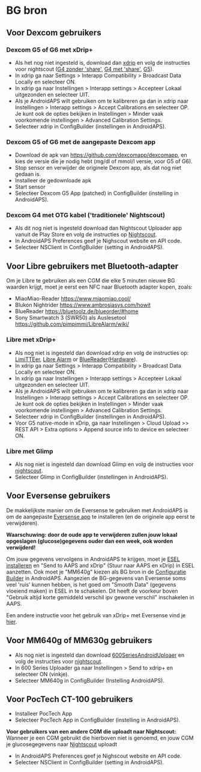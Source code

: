# BG bron

## Voor Dexcom gebruikers  


### Dexcom G5 of G6 met xDrip+  


* Als het nog niet ingesteld is, download dan [xdrip](https://github.com/NightscoutFoundation/xDrip) en volg de instructies voor nightscout ([G4 zonder 'share'](http://www.nightscout.info/wiki/welcome/nightscout-with-xdrip-wireless-bridge), [G4 met 'share'](http://www.nightscout.info/wiki/welcome/nightscout-with-xdrip-and-dexcom-share-wireless), [G5](http://www.nightscout.info/wiki/welcome/nightscout-with-xdrip-and-dexcom-share-wireless/xdrip-with-g5-support)).
* In xdrip ga naar Settings > Interapp Compatibility > Broadcast Data Locally en selecteer ON.
* In xdrip ga naar Instellingen > Interapp settings > Accepteer Lokaal uitgezonden en selecteer UIT.
* Als je AndroidAPS wilt gebruiken om te kalibreren ga dan in xdrip naar Instellingen > Interapp settings > Accept Calibrations en selecteer OP. Je kunt ook de opties bekijken in Instellingen > Minder vaak voorkomende instellingen > Advanced Calibration Settings.
* Selecteer xdrip in ConfigBuilder (instellingen in AndroidAPS).

### Dexcom G5 of G6 met de aangepaste Dexcom app  


* Download de apk van <https://github.com/dexcomapp/dexcomapp>, en kies de versie die je nodig hebt (mg/dl of mmol/l versie, voor G5 of G6).
* Stop sensor en verwijder de originele Dexcom app, als dat nog niet gedaan is.
* Installeer de gedownloade apk
* Start sensor
* Selecteer Dexcom G5 App (patched) in ConfigBuilder (instelling in AndroidAPS).

### Dexcom G4 met OTG kabel ('traditionele' Nightscout)  


* Als dit nog niet is ingesteld download dan Nightscout Uploader app vanuit de Play Store en volg de instructies op [Nightscout](http://www.nightscout.info/wiki/welcome/basic-requirements).
* In AndroidAPS Preferences geef je Nighscout website en API code.
* Selecteer NSClient in ConfigBuilder (setting in AndroidAPS).

## Voor Libre gebruikers met Bluetooth-adapter  


Om je Libre te gebruiken als een CGM die elke 5 minuten nieuwe BG waarden krijgt, moet je eerst een NFC naar Bluetooth adapter kopen, zoals:

* MiaoMiao-Reader <https://www.miaomiao.cool/>
* Blukon Nightrider <https://www.ambrosiasys.com/howit>
* BlueReader <https://bluetoolz.de/blueorder/#home>
* Sony Smartwatch 3 (SWR50) als Auslesetool <https://github.com/pimpimmi/LibreAlarm/wiki/>

### Libre met xDrip+  


* Als nog niet is ingesteld dan download xdrip en volg de instructies op: [LimiTTEer](https://github.com/JoernL/LimiTTer), [Libre Alarm](https://github.com/pimpimmi/LibreAlarm/wiki) or [BlueReader](https://unendlichkeit.net/wordpress/?p=680&lang=en)([Hardware](https://bluetoolz.de/wordpress/)).
* In xdrip ga naar Settings > Interapp Compatibility > Broadcast Data Locally en selecteer ON.
* In xdrip ga naar Instellingen > Interapp settings > Accepteer Lokaal uitgezonden en selecteer UIT.
* Als je AndroidAPS wilt gebruiken om te kalibreren ga dan in xdrip naar Instellingen > Interapp settings > Accept Calibrations en selecteer OP. Je kunt ook de opties bekijken in Instellingen > Minder vaak voorkomende instellingen > Advanced Calibration Settings.
* Selecteer xdrip in ConfigBuilder (instellingen in AndroidAPS).
* Voor G5 native-mode in xDrip, ga naar Instellingen > Cloud Upload >> REST API > Extra options > Append source info to device en selecteer ON.

### Libre met Glimp  


* Als nog niet is ingesteld dan download Glimp en volg de instructies voor [nightscout](http://www.nightscout.info/wiki/welcome/nightscout-for-libre).
* Selecteer Glimp in ConfigBuilder (instellingen in AndroidAPS).

## Voor Eversense gebruikers  


De makkelijkste manier om de Eversense te gebruiken met AndroidAPS is om de aangepaste [Eversense app](https://github.com/BernhardRo/Esel/blob/master/apk/mod_com.senseonics.gen12androidapp-release.apk) te installeren (en de originele app eerst te verwijderen).

**Waarschuwing: door de oude app te verwijderen zullen jouw lokaal opgeslagen (glucose)gegevens ouder dan een week, ook worden verwijderd!**

Om jouw gegevens vervolgens in AndroidAPS te krijgen, moet je [ESEL installeren](https://github.com/BernhardRo/Esel/blob/master/apk/esel.apk) en "Send to AAPS and xDrip" (Stuur naar AAPS en xDrip) in ESEL aanzetten. Ook moet je "MM640g" kiezen als BG bron in de [Configuratie Builder](../Configuration/Config-Builder.md) in AndroidAPS. Aangezien de BG-gegevens van Eversense soms veel 'ruis' kunnen hebben, is het goed om "Smooth Data" (gegevens vloeiend maken) in ESEL in te schakelen. Dit heeft de voorkeur boven "Gebruik altijd korte gemiddeld verschil ipv gewone verschil" inschakelen in AAPS.

Een andere instructie voor het gebruik van xDrip+ met Eversense vind je [hier](https://github.com/BernhardRo/Esel/tree/master/apk).

## Voor MM640g of MM630g gebruikers  


* Als nog niet is ingesteld dan download [600SeriesAndroidUploaer](http://pazaan.github.io/600SeriesAndroidUploader/) en volg de instructies voor [nightscout](http://www.nightscout.info/wiki/welcome/nightscout-and-medtronic-640g).
* In 600 Series Uploader ga naar Instellingen > Send to xdrip+ en selecteer ON (vinkje).
* Selecteer MM640g in ConfigBuilder (Instelling AndroidAPS).

## Voor PocTech CT-100 gebruikers  


* Installeer PocTech App
* Selecteer PocTech App in ConfigBuilder (instelling in AndroidAPS).

**Voor gebruikers van een andere CGM die uploadt naar Nightscout:**   
Wanneer je een CGM gebruikt die hierboven niet is genoemd, en jouw CGM je glucosegegevens naar [Nightscout](http://www.nightscout.info) uploadt  


* In AndroidAPS Preferences geef je Nighscout website en API code.
* Selecteer NSClient in ConfigBuilder (setting in AndroidAPS).